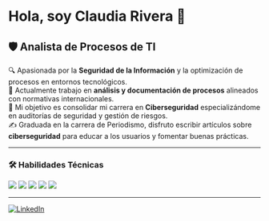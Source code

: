 # Hola, soy Claudia Rivera 👋  

## 🛡️ Analista de Procesos de TI  

🔍 Apasionada por la **Seguridad de la Información** y la optimización de procesos en entornos tecnológicos.  
📑 Actualmente trabajo en **análisis y documentación de procesos** alineados con normativas internacionales.  
🚀 Mi objetivo es consolidar mi carrera en **Ciberseguridad** especializándome en auditorías de seguridad y gestión de riesgos.  
✍️ Graduada en la carrera de Periodismo, disfruto escribir artículos sobre **ciberseguridad** para educar a los usuarios y fomentar buenas prácticas.  

---

### 🛠️ Habilidades Técnicas  
<p align="left">
  <img src="https://img.shields.io/badge/-Python-3776AB?style=for-the-badge&logo=python&logoColor=white">
  <img src="https://img.shields.io/badge/-JavaScript-F7DF1E?style=for-the-badge&logo=javascript&logoColor=black">
  <img src="https://img.shields.io/badge/-React-61DAFB?style=for-the-badge&logo=react&logoColor=black">
  <img src="https://img.shields.io/badge/-MongoDB-47A248?style=for-the-badge&logo=mongodb&logoColor=white">
  <img src="https://img.shields.io/badge/-Cybersecurity-2F4F4F?style=for-the-badge&logo=databricks&logoColor=white">
</p>

--- 

[![LinkedIn](https://img.shields.io/badge/-LinkedIn-0077B5?style=for-the-badge&logo=LinkedIn&logoColor=white)](https://linkedin.com/in/devclaurivera)  
 





